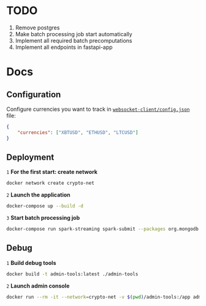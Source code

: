 # TODO
1. Remove postgres
2. Make batch processing job start automatically
3. Implement all required batch precomputations
4. Implement all endpoints in fastapi-app

# Docs

## Configuration

Configure currencies you want to track in [`websocket-client/config.json`](./websocket-client/config.json) file:
```json
{
    "currencies": ["XBTUSD", "ETHUSD", "LTCUSD"]
}
```

## Deployment

`1`
**For the first start: create network**
```bash
docker network create crypto-net
```

`2`
**Launch the application**
```bash
docker-compose up --build -d
```
`3`
**Start batch processing job**
```bash
docker-compose run spark-streaming spark-submit --packages org.mongodb.spark:mongo-spark-connector_2.12:3.0.1 /app/batch_processing.py
```

## Debug
`1`
**Build debug tools**
```bash
docker build -t admin-tools:latest ./admin-tools
```

`2`
**Launch admin console**
```bash
docker run --rm -it --network=crypto-net -v $(pwd)/admin-tools:/app admin-tools:latest
```
